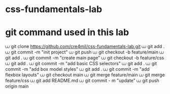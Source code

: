 # css-fundamentals-lab

# git command used in this lab
⩊ git clone https://github.com/cre4mil/css-fundamentals-lab.git
⩊ git add .
⩊ git commit -m "init project"
⩊ git push
⩊ git checkout -b feature/main
⩊ git add .
⩊ git commit -m "create main page"
⩊ git checkout -b feature/css
⩊ git add .
⩊ git commit -m "add basic CSS selectors"
⩊ git add .
⩊ git commit -m "add box model styles"
⩊ git add .
⩊ git commit -m "add flexbox layouts"
⩊ git checkout main
⩊ git merge feature/main
⩊ git merge feature/css
⩊ git add README.md
⩊ git commit - m "update"
⩊ git push origin main
